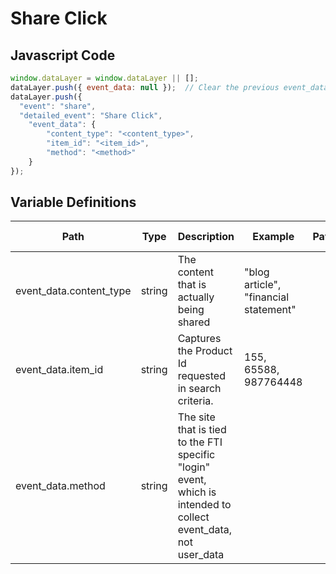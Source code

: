 # Share Click

### 

## Javascript Code
```js
window.dataLayer = window.dataLayer || [];
dataLayer.push({ event_data: null });  // Clear the previous event_data object.
dataLayer.push({
  "event": "share",
  "detailed_event": "Share Click",
    "event_data": {
        "content_type": "<content_type>",
        "item_id": "<item_id>",
        "method": "<method>"
    }
});
```

## Variable Definitions

|Path|Type|Description|Example|Pattern|Min Length|Max Length|Minimum|Maximum|Multiple Of|
| --- | --- | --- | --- | --- | --- | --- | --- | --- | --- |
|event_data.content_type|string|The content that is actually being shared|"blog article", "financial statement"|||||||
|event_data.item_id|string|Captures the Product Id requested in search criteria.|155, 65588, 987764448|||||||
|event_data.method|string|The site that is tied to the FTI specific "login" event, which is intended to collect event\_data, not user\_data||||||||





